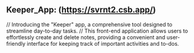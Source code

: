 Keeper_App: (https://svrnt2.csb.app/)
---------------------------------------------------
// Introducing the "Keeper" app, a comprehensive tool designed to streamline day-to-day tasks. 
// This front-end application allows users to effortlessly create and delete notes, providing a convenient and user-friendly interface for keeping track of important activities and to-dos. 
